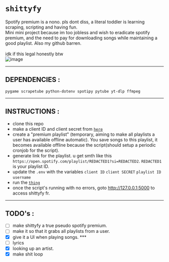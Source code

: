 # `shittyfy`
Spotify premium is a nono. pls dont diss, a literal toddler is learning scraping, scripting and having fun. \
Mini mini project because im too jobless and wish to eradicate spotify premium, and the need to pay for downloading songs while maintaining a good playlist.
Also my github barren.<br><br>
idk if this legal honestly btw<br>
![image](https://github.com/user-attachments/assets/4afda5b1-12a8-442e-a44c-757ffcf17e8a)

***
## DEPENDENCIES : 
```
pygame scrapetube python-dotenv spotipy pytube yt-dlp ffmpeg
```
***
## INSTRUCTIONS :
- clone this repo
- make a client ID and client secret from <a href="https://developer.spotify.com/dashboard">`here`</a>
- create a "premium playlist" (temporary, aiming to make all playlists a user has available offline automatic). You save songs to this playlist, it becomes available offline because the script(should setup a periodic cronjob for the script).
- generate link for the playlist. u get smth like this `https://open.spotify.com/playlist/REDACTED1?si=REDACTED2`. `REDACTED1` is your playlist ID.
- update the `.env` with the variables `client ID` `client SECRET` `playlist ID` `username`
- run the <a href="https://github.com/IC3lemon/shittyfy/blob/main/main.py">`thing`</a>
- once the script's running with no errors, goto http://127.0.0.1:5000 to access shittyfy fr.
***
## TODO's :
- [ ] make shittyfy a true pseudo spotify premium. 
- [ ] make it so that it grabs all playlists from a user. 
- [x] give it a UI when playing songs. *** 
- [ ] lyrics 
- [x] looking up an artist.
- [x] make shit loop
